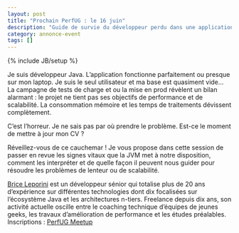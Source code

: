 ```yaml
---
layout: post
title: "Prochain PerfUG : le 16 juin"
description: "Guide de survie du développeur perdu dans une application qui rame"
category: annonce-event
tags: []
---
```

{% include JB/setup %}

Je suis développeur Java. L’application fonctionne parfaitement ou presque sur mon laptop. Je suis le seul utilisateur et ma base est quasiment vide… La campagne de tests de charge et ou la mise en prod révèlent un bilan alarmant : le projet ne tient pas ses objectifs de performance et de scalabilité. La consommation mémoire et les temps de traitements dévissent complètement. 
<!-- more -->

C’est l’horreur. Je ne sais pas par où prendre le problème. Est-ce le moment de mettre à jour mon CV ?

Réveillez-vous de ce cauchemar ! Je vous propose dans cette session de passer en revue les signes vitaux que la JVM met à notre disposition, comment les interpréter et de quelle façon il peuvent nous guider pour résoudre les problèmes de lenteur ou de scalabilité.

[Brice Leporini](https://twitter.com/blep) est un développeur sénior qui totalise plus de 20 ans d’expérience sur différentes technologies dont dix focalisées sur l’écosystème Java et les architectures n-tiers. Freelance depuis dix ans, son activité actuelle oscille entre le coaching technique d’équipes de jeunes geeks, les travaux d’amélioration de performance et les études préalables.
Inscriptions : [PerfUG Meetup](http://www.meetup.com/fr-FR/PerfUG/events/231529567/)

